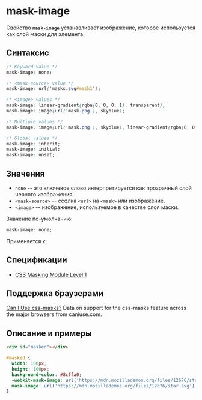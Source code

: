 # mask-image

Свойство **`mask-image`** устанавливает изображение, которое используется как слой маски для элемента.

## Синтаксис

```css
/* Keyword value */
mask-image: none;

/* <mask-source> value */
mask-image: url('masks.svg#mask1');

/* <image> values */
mask-image: linear-gradient(rgba(0, 0, 0, 1), transparent);
mask-image: image(url('mask.png'), skyblue);

/* Multiple values */
mask-image: image(url('mask.png'), skyblue), linear-gradient(rgba(0, 0, 0, 1), transparent);

/* Global values */
mask-image: inherit;
mask-image: initial;
mask-image: unset;
```

## Значения

- `none` -- это ключевое слово интерпретируется как прозрачный слой черного изображения.
- `<mask-source>` -- ссфлка `<url>` на `<mask>` или изображение.
- `<image>` -- изображение, используемое в качестве слоя маски.

Значение по-умолчанию:

```css
mask-image: none;
```

Применяется к:

## Спецификации

- [CSS Masking Module Level 1](https://drafts.fxtf.org/css-masking-1/#the-mask-image)

## Поддержка браузерами

<p class="ciu_embed" data-feature="css-masks" data-periods="future_1,current,past_1,past_2">
  <a href="http://caniuse.com/#feat=css-masks">Can I Use css-masks?</a> Data on support for the css-masks feature across the major browsers from caniuse.com.
</p>

## Описание и примеры

```html tab="HTML"
<div id="masked"></div>
```

```css tab="CSS"
#masked {
  width: 100px;
  height: 100px;
  background-color: #8cffa0;
  -webkit-mask-image: url('https://mdn.mozillademos.org/files/12676/star.svg');
  mask-image: url('https://mdn.mozillademos.org/files/12676/star.svg');
}
```
